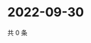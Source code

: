 # 2022-09-30

共 0 条

<!-- BEGIN WEIBO -->
<!-- 最后更新时间 Fri Sep 30 2022 03:10:50 GMT+0800 (China Standard Time) -->

<!-- END WEIBO -->

